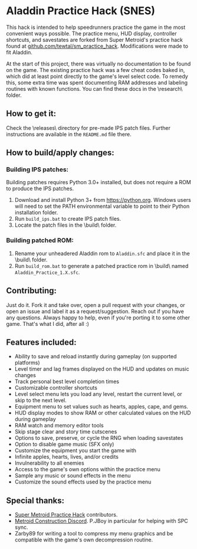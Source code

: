 # Aladdin Practice Hack (SNES)
 This hack is intended to help speedrunners practice the game in the most convenient ways possible. The practice menu, HUD display, controller shortcuts, and savestates are forked from Super Metroid's practice hack found at [github.com/tewtal/sm_practice_hack](https://github.com/tewtal/sm_practice_hack). Modifications were made to fit Aladdin.

 At the start of this project, there was virtually no documentation to be found on the game. The existing practice hack was a few cheat codes baked in, which did at least point directly to the game's level select code. To remedy this, some extra time was spent documenting RAM addresses and labeling routines with known functions. You can find these docs in the \research\ folder. 


## How to get it:
 Check the \releases\ directory for pre-made IPS patch files. Further instructions are available in the `README.md` file there.


## How to build/apply changes:

### Building IPS patches:
 Building patches requires Python 3.0+ installed, but does not require a ROM to produce the IPS patches.

1. Download and install Python 3+ from https://python.org. Windows users will need to set the PATH environmental variable to point to their Python installation folder.
2. Run `build_ips.bat` to create IPS patch files.
3. Locate the patch files in the \build\ folder.

### Building patched ROM:

1. Rename your unheadered Aladdin rom to `Aladdin.sfc` and place it in the \build\ folder.
2. Run `build_rom.bat` to generate a patched practice rom in \build\ named `Aladdin_Practice_1.X.sfc`.


## Contributing:

 Just do it. Fork it and take over, open a pull request with your changes, or open an issue and label it as a request/suggestion. Reach out if you have any questions. Always happy to help, even if you're porting it to some other game. That's what I did, after all :)


## Features included:

- Ability to save and reload instantly during gameplay (on supported platforms)
- Level timer and lag frames displayed on the HUD and updates on music changes
- Track personal best level completion times
- Customizable controller shortcuts
- Level select menu lets you load any level, restart the current level, or skip to the next level.
- Equipment menu to set values such as hearts, apples, cape, and gems.
- HUD display modes to show RAM or other calculated values on the HUD during gameplay
- RAM watch and memory editor tools
- Skip stage clear and story time cutscenes
- Options to save, preserve, or cycle the RNG when loading savestates
- Option to disable game music (SFX only)
- Customize the equipment you start the game with
- Infinite apples, hearts, lives, and/or credits
- Invulnerability to all enemies
- Access to the game's own options within the practice menu
- Sample any music or sound effects in the menu
- Customize the sound effects used by the practice menu


## Special thanks:

- [Super Metroid Practice Hack](https://github.com/tewtal/sm_practice_hack) contributors.
- [Metroid Construction Discord](https://discord.com/invite/xDwaaqa). P.JBoy in particular for helping with SPC sync.
- Zarby89 for writing a tool to compress my menu graphics and be compatible with the game's own decompression routine.
